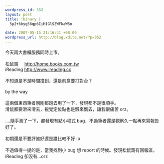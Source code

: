 ```yaml
--- 
wordpress_id: 352
layout: post
title: !binary |
  5p2+6byg56qp6IiHIGlSZWFkaW5n

date: 2007-05-15 21:16:41 +08:00
wordpress_url: http://blog.xdite.net/?p=352
---
```

今天兩大書櫃服務同時上市。<br /><br />松鼠窩 &nbsp; &nbsp; <a href="http://home.books.com.tw">http://home.books.com.tw</a><br />iReading <a href="http://www.ireading.cc">http://www.ireading.cc</a><br /><br />不知道是不是時間撞到，還是刻意要打對台 ?<br /><br />by the way<br /><br />這兩個東西筆者剛剛都跑去用了一下，發現都不是很順手。<br />滑鼠都要滑來滑去，視覺定位點也是飄來飄去，讓我很痛苦 orz。<br /><br />....隨手測了一下，都發現有點小程式 bug，不過筆者還是觀察久一點再來寫報告好了。<br /><br />初期還是不要評誰好還是誰比較不好 :p<br /><br />不過值得一提的是，當我找到小 bug 想 report 的時候。發現松鼠窩有回報區，iReading 卻沒有...orz<br /><br />
